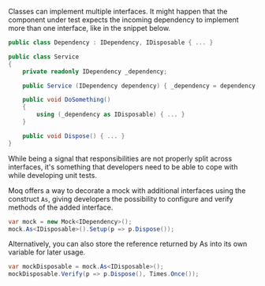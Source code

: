 Classes can implement multiple interfaces. It might happen that the component under test expects the incoming dependency to implement more than one interface, like in the snippet below. 
```csharp
public class Dependency : IDependency, IDisposable { ... }

public class Service
{
    private readonly IDependency _dependency;

    public Service (IDependency dependency) { _dependency = dependency; }

    public void DoSomething()
    {
        using (_dependency as IDisposable) { ... }
    }

    public void Dispose() { ... }
}
```
While being a signal that responsibilities are not properly split across interfaces, it's something that developers need to be able to cope with while developing unit tests.

Moq offers a way to decorate a mock with additional interfaces using the construct `As`, giving developers the possibility to configure and verify methods of the added interface.
```csharp
var mock = new Mock<IDependency>();
mock.As<IDisposable>().Setup(p => p.Dispose());
```
Alternatively, you can also store the reference returned by As into its own variable for later usage.
```csharp
var mockDisposable = mock.As<IDisposable>();
mockDisposable.Verify(p => p.Dispose(), Times.Once());
```